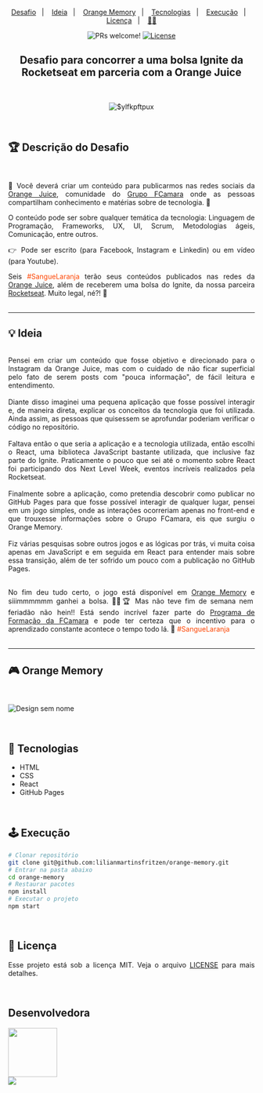 <p align="center">
  <a href="#desafio">Desafio</a>&nbsp;&nbsp;&nbsp;|&nbsp;&nbsp;&nbsp;
  <a href="#ideia">Ideia</a>&nbsp;&nbsp;&nbsp;|&nbsp;&nbsp;&nbsp;
  <a href="#orange-memory">Orange Memory</a>&nbsp;&nbsp;&nbsp;|&nbsp;&nbsp;&nbsp;
  <a href="#tecnologias">Tecnologias</a>&nbsp;&nbsp;&nbsp;|&nbsp;&nbsp;&nbsp;
  <a href="#execucao">Execução</a>&nbsp;&nbsp;&nbsp;|&nbsp;&nbsp;&nbsp;
  <a href="#licenca">Licença</a>&nbsp;&nbsp;&nbsp;|&nbsp;&nbsp;&nbsp;
  <a href="#desenvolvedora">🙋‍♀️</a>
</p>

<p align="center">
  <img src="https://img.shields.io/static/v1?label=PRs&message=welcome&color=49AA26&labelColor=000000" alt="PRs welcome!" />
<a href="https://github.com/lilianmartinsfritzen/orange-memory/blob/master/LICENSE">
  <img alt="License" src="https://img.shields.io/static/v1?label=license&message=MIT&color=49AA26&labelColor=000000" />
</a>
</p>

<h2 align="center"> Desafio para concorrer a uma bolsa Ignite da Rocketseat em parceria com a Orange Juice </h2>
<br>
<div align="center">

![$ylfkpftpux ](https://user-images.githubusercontent.com/83084256/140080329-d3231001-2f6b-4ea7-bce5-3ef17de26bb2.jpeg)
</div>
<br>

<h2 id="desafio">🏆 Descrição do Desafio</h2> 
<br>
<div align="justify">

  📢 Você deverá criar um conteúdo para publicarmos nas redes sociais da [Orange Juice](https://linktr.ee/orangejuicefc "Canais Orange Juice"), comunidade do [Grupo FCamara](https://www.fcamara.com.br/ "Grupo FCamara") onde as pessoas compartilham conhecimento e matérias sobre de tecnologia. 🍊

  O conteúdo pode ser sobre qualquer temática da tecnologia: Linguagem de Programação, Frameworks, UX, UI, Scrum, Metodologias ágeis, Comunicação, entre outros.

  👉 Pode ser escrito (para Facebook, Instagram e Linkedin) ou em vídeo (para Youtube).

  Seis <span style="color: #FE4400;">#SangueLaranja</span> terão seus conteúdos publicados nas redes da [Orange Juice](https://linktr.ee/orangejuicefc "Canais Orange Juice"), além de receberem uma bolsa do Ignite, da nossa parceira [Rocketseat](https://www.rocketseat.com.br/ "Rocketseat"). Muito legal, né?! 🚀
  <br><br>
</div>

<hr>

<h2 id="ideia">💡 Ideia</h2> 
<br>
<div align="justify">
  Pensei em criar um conteúdo que fosse objetivo e direcionado para o Instagram da Orange Juice, mas com o cuidado de não ficar superficial pelo fato de serem posts com "pouca informação", de fácil leitura e entendimento.
  <br><br>
  Diante disso imaginei uma pequena aplicação que fosse possível interagir e, de maneira direta, explicar os conceitos da tecnologia que foi utilizada. Ainda assim, as pessoas que quisessem se aprofundar poderiam verificar o código no repositório.
  <br><br>
  Faltava então o que seria a aplicação e a tecnologia utilizada, então escolhi o React, uma biblioteca JavaScript bastante utilizada, que inclusive faz parte do Ignite. Praticamente o pouco que sei até o momento sobre React foi participando dos Next Level Week, eventos incríveis realizados pela Rocketseat.  
  <br><br>
  Finalmente sobre a aplicação, como pretendia descobrir como publicar no GitHub Pages para que fosse possível interagir de qualquer lugar, pensei em um jogo simples, onde as interações ocorreriam apenas no front-end e que trouxesse informações sobre o Grupo FCamara, eis que surgiu o Orange Memory.
  <br><br>
  Fiz várias pesquisas sobre outros jogos e as lógicas por trás, vi muita coisa apenas em JavaScript e em seguida em React para entender mais sobre essa transição, além de ter sofrido um pouco com a publicação no GitHub Pages. 
  <br><br>
  
  No fim deu tudo certo, o jogo está disponível em [Orange Memory](https://lilianmartinsfritzen.github.io/orange-memory/ "Orange Memory") e siiimmmmmm ganhei a bolsa. 💁‍♀️🏆 Mas não teve fim de semana nem feriadão não hein!! Está sendo incrível fazer parte do [Programa de Formação da FCamara](https://digital.fcamara.com.br/programadeformacao "Programa de Formação da FCamara") e pode ter certeza que o incentivo para o aprendizado constante acontece o tempo todo lá. 🧡 <span style="color: #FE4400;">#SangueLaranja</span> 
  <br><br>

<hr>

<h2 id="orange-memory">🎮 Orange Memory</h2> 
<br>

![Design sem nome](https://user-images.githubusercontent.com/83084256/140097769-797da4aa-382d-41da-a1df-803e414eaaa8.jpg)

<br>
<h2 id="tecnologias">🚀 Tecnologias</h2> 

- HTML
- CSS
- React
- GitHub Pages

<br>
<h2 id="execucao">🕹 Execução</h2> 

```bash
# Clonar repositório
git clone git@github.com:lilianmartinsfritzen/orange-memory.git
# Entrar na pasta abaixo
cd orange-memory
# Restaurar pacotes
npm install
# Executar o projeto
npm start

```
<br>
<h2 id="licenca">📃 Licença</h2> 

Esse projeto está sob a licença MIT. Veja o arquivo [LICENSE](https://github.com/lilianmartinsfritzen/orange-memory/blob/master/LICENSE) para mais detalhes.

<br>

<h2 id="desenvolvedora">Desenvolvedora</h2> 
  <img src="https://user-images.githubusercontent.com/83084256/134750093-acf555ae-b1b0-4a4e-a22c-421bf98f15a0.png" width="100" height="100" /> <br>
<a href="https://www.linkedin.com/in/lilian-martins-fritzen/" target="blank">
  <img src="https://img.shields.io/static/v1?label=Linkedin&message=lilianmartinsfritzen&color=0A66C2&style=for-the-badge&logo=linkedin" />
</a>
